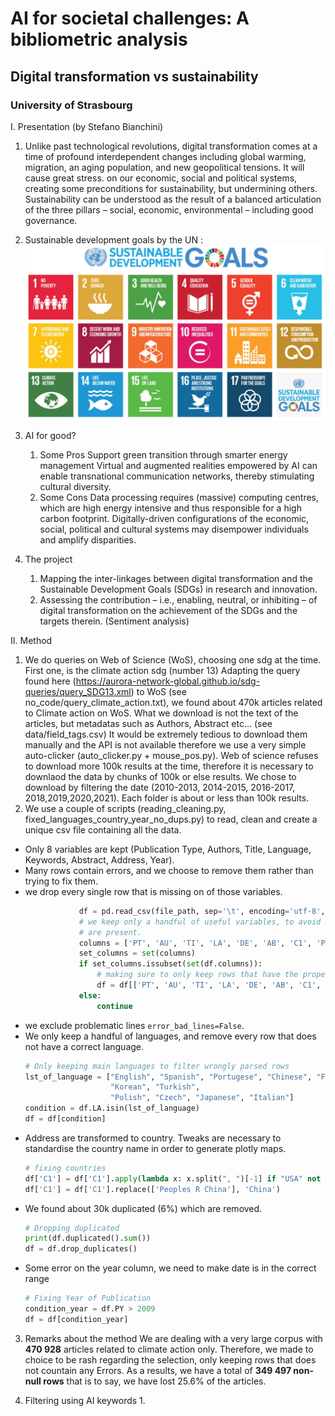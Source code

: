#  AI for societal challenges: A bibliometric analysis

## Digital transformation vs sustainability

### University of Strasbourg

I. Presentation (by Stefano Bianchini)

   1. Unlike past technological revolutions, digital transformation comes at a time of profound interdependent changes 
   including global warming, migration, an aging population, and new geopolitical tensions. 
   It will cause great stress. 
   on our economic, social and political systems, creating some preconditions for 
   sustainability, but undermining others. Sustainability can be understood as the result of a balanced 
   articulation of the three pillars – social, economic, environmental – including good governance.  
     

   2. Sustainable development goals by the UN :
   ![](img/sdg.jpg)
   3. AI for good?
      1. Some Pros
     Support green transition through smarter energy management
     Virtual and augmented realities empowered by AI can enable transnational communication networks, 
     thereby stimulating cultural diversity.
      2. Some Cons
      Data processing requires (massive) computing centres, which are high energy intensive and thus 
      responsible for a high carbon footprint.
      Digitally-driven configurations of the economic, social, political and cultural systems may 
      disempower individuals and amplify disparities.
   4. The project 
      1. Mapping the inter-linkages between digital transformation and the Sustainable Development Goals (SDGs) 
      in research and innovation.
      2. Assessing the contribution – i.e., enabling, neutral, or inhibiting – of digital transformation on 
      the achievement of the SDGs and the targets therein. (Sentiment analysis)  
        

II. Method  

1. We do queries on Web of Science (WoS), choosing one sdg at the time. First one, is the climate action sdg (number 13)
Adapting the query found here (https://aurora-network-global.github.io/sdg-queries/query_SDG13.xml) to WoS 
(see no_code/query_climate_action.txt), we found about 470k articles related to Climate action on WoS.
What we download is not the text of the articles, but metadatas such as Authors, Abstract etc...
(see data/field_tags.csv)
It would be extremely tedious to download them manually and the API is not available therefore
we use a very simple auto-clicker (auto_clicker.py + mouse_pos.py).
Web of science refuses to download more 100k results at the time, therefore it
is necessary to downlaod the data by chunks of 100k or else results. We chose to download by 
filtering the date (2010-2013, 2014-2015, 2016-2017, 2018,2019,2020,2021).
Each folder is about or less than 100k results.
2. We use a couple of scripts (reading_cleaning.py, fixed_languages_country_year_no_dups.py) to read, clean and 
create a unique csv file containing all the data.
  - Only 8 variables are kept (Publication Type, Authors, Title, Language, Keywords, Abstract, Address, Year).
  - Many rows contain errors, and we choose to remove them rather than trying to fix them.
  - we drop every single row that is missing on of those variables. 
    ```python
                df = pd.read_csv(file_path, sep='\t', encoding='utf-8', index_col=False, error_bad_lines=False)
                # we keep only a handful of useful variables, to avoid bugs, we only keep the file if our 8 variables
                # are present.
                columns = ['PT', 'AU', 'TI', 'LA', 'DE', 'AB', 'C1', 'PY']
                set_columns = set(columns)
                if set_columns.issubset(set(df.columns)):
                    # making sure to only keep rows that have the proper columns
                    df = df[['PT', 'AU', 'TI', 'LA', 'DE', 'AB', 'C1', 'PY']]
                else:
                    continue

    ```
  - we exclude problematic lines ```error_bad_lines=False```.
  - We only keep a handful of languages, and remove every row that does not have a correct language.
    ```python
    # Only keeping main languages to filter wrongly parsed rows
    lst_of_language = ["English", "Spanish", "Portugese", "Chinese", "French", "Russian", "German",
                       "Korean", "Turkish",
                       "Polish", "Czech", "Japanese", "Italian"]
    condition = df.LA.isin(lst_of_language)
    df = df[condition]
    ```
  - Address are transformed to country. Tweaks are necessary to standardise the country name in order to generate 
plotly maps.
    ```python
    # fixing countries
    df['C1'] = df['C1'].apply(lambda x: x.split(", ")[-1] if "USA" not in x else "United States")
    df['C1'] = df['C1'].replace(['Peoples R China'], 'China')
    ```
  - We found about 30k duplicated (6%) which are removed.
    ```python
    # Dropping duplicated
    print(df.duplicated().sum())
    df = df.drop_duplicates()
    ```
  - Some error on the year column, we need to make date is in the correct range
    ```python
    # Fixing Year of Publication
    condition_year = df.PY > 2009
    df = df[condition_year]
    ```

3. Remarks about the method
We are dealing with a very large corpus with **470 928** articles related to climate action 
only. Therefore, we made to choice to be rash regarding the selection, only keeping
rows that does not countain any Errors. As a results, we have a total of 
**349 497 non-null rows** that is to say, we have lost 25.6% of the articles.
  

4. Filtering using AI keywords
   1. 